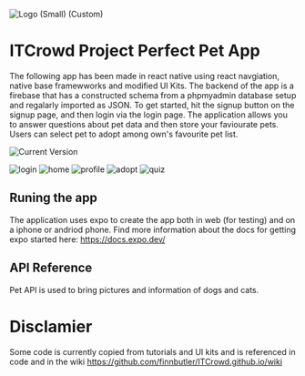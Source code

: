 ![Logo (Small) (Custom)](https://user-images.githubusercontent.com/75866626/137254111-101c6467-142a-4ada-907e-54cdf6a37cea.jpg)

# ITCrowd Project Perfect Pet App 



The following app has been made in react native using react navgiation, native base framewworks and modified UI Kits. 
The backend of the app is a firebase that has a constructed schema from a phpmyadmin database setup and regalarly imported as JSON. 
To get started, hit the signup button on the signup page, and then login via the login page. The application allows you to answer
questions about pet data and then store your faviourate pets. Users can select pet to adopt among own's favourite pet list. 

![Current Version](https://cdn.discordapp.com/attachments/828399486019174444/895774078454087700/Screen_Shot_2021-10-08_at_6.45.58_am.png)

![login](https://user-images.githubusercontent.com/75866626/137260148-f8b89382-6d9e-45d0-98ce-1a0d64892ac6.png)
![home](https://user-images.githubusercontent.com/75866626/137260172-38fcf17d-ddf1-4cc8-b917-8b83af5cc116.png)
![profile ](https://user-images.githubusercontent.com/75866626/137260191-ebb02b74-854c-44a8-a6f8-e12f62154647.png)
![adopt](https://user-images.githubusercontent.com/75866626/137260223-9664a1a7-ab10-4c92-8e6c-4ad43c4b0900.png)
![quiz](https://user-images.githubusercontent.com/75866626/137260277-b1de180a-2a4f-4914-85ca-894628f943fb.png)


## Runing the app 
The application uses expo to create the app both in web (for testing) and on a iphone or andriod phone. 
Find more information about the docs for getting expo started here: https://docs.expo.dev/

## API Reference
Pet API is used to bring pictures and information of dogs and cats. 

# Disclamier

Some code is currently copied from tutorials and UI kits and is referenced in code and in the wiki 
https://github.com/finnbutler/ITCrowd.github.io/wiki 
